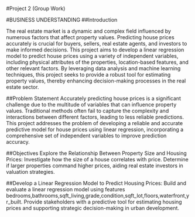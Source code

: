 #Project 2 (Group Work)

#BUSINESS UNDERSTANDING
##Introduction

The real estate market is a dynamic and complex field influenced by numerous factors that affect property values. Predicting house prices accurately is crucial for buyers, sellers, real estate agents, and investors to make informed decisions. This project aims to develop a linear regression model to predict house prices using a variety of independent variables, including physical attributes of the properties, location-based features, and other relevant factors. By leveraging data analysis and machine learning techniques, this project seeks to provide a robust tool for estimating property values, thereby enhancing decision-making processes in the real estate sector.

##Problem Statement
Accurately predicting house prices is a significant challenge due to the multitude of variables that can influence property values. Traditional methods often fail to capture the complexity and interactions between different factors, leading to less reliable predictions. This project addresses the problem of developing a reliable and accurate predictive model for house prices using linear regression, incorporating a comprehensive set of independent variables to improve prediction accuracy.

##Objectives
Explore the Relationship Between Property Size and Housing Prices:
Investigate how the size of a house correlates with price. Determine if larger properties command higher prices, aiding real estate investors in valuation strategies.

##Develop a Linear Regression Model to Predict Housing Prices:
Build and evaluate a linear regression model using features bedrooms,bathrooms,sqft_living,grade,condition,sqft_lot,floors,waterfront,yr_built. Provide stakeholders with a predictive tool for estimating housing prices and supporting strategic decision-making in urban development.
